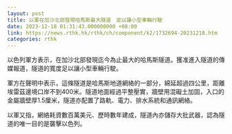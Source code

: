 ```yaml
---
layout: post
title: 以軍在加沙北部發現哈馬斯最大隧道　足以讓小型車輛行駛
date: 2023-12-18 01:31:43.000000000 +08:00
link: https://news.rthk.hk/rthk/ch/component/k2/1732694-20231218.htm
categories: rthk
---
```


以色列軍方表示，在加沙北部發現迄今為止最大的哈馬斯隧道。獲准進入隧道的傳媒報道，隧道的寬度足以讓小型車輛行駛。

軍方在聲明中表示，這條隧道是哈馬斯地道網絡的一部分，綿延超過四公里，距離埃雷茲邊境口岸不到400米。隧道地面經過平整壓實，牆壁用混礙土加固，入口的金屬牆壁厚1.5厘米，隧道亦配置了路軌、電力、排水系統和通訊網絡。

以軍又指，網絡耗資數百萬美元、歷時數年建成，隧道內亦儲存大批武器，認為隧道的唯一目的是襲擊以色列。
